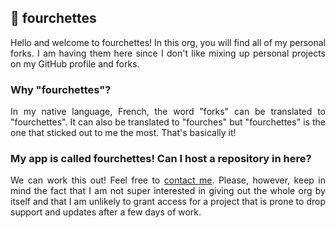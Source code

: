 ## 🍴 fourchettes

<p align="justify">
Hello and welcome to fourchettes! In this org, you will find all of my personal forks. I am having them here since I don't like mixing up personal projects on my GitHub profile and forks.
</p>

### Why "fourchettes"?

<p align="justify">
In my native language, French, the word "forks" can be translated to "fourchettes". It can also be translated to "fourches" but "fourchettes" is the one that sticked out to me the most. That's basically it!
</p>

### My app is called fourchettes! Can I host a repository in here?

<p align="justify">
We can work this out! Feel free to <a href="https://github.com/Ballasi">contact me</a>. Please, however, keep in mind the fact that I am not super interested in giving out the whole org by itself and that I am unlikely to grant access for a project that is prone to drop support and updates after a few days of work.
</p>
